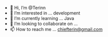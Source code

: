 - 👋 Hi, I’m @Terinn
- 👀 I’m interested in ... development
- 🌱 I’m currently learning ... Java
- 💞️ I’m looking to collaborate on ...
- 📫 How to reach me ... chiefterin@gmail.com

<!---
Terinn/Terinn is a ✨ special ✨ repository because its `README.md` (this file) appears on your GitHub profile.
You can click the Preview link to take a look at your changes.
--->
